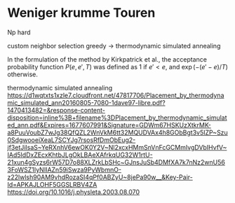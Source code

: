 # Weniger krumme Touren

Np hard

custom neighbor selection
greedy -> thermodynamic simulated annealing

In the formulation of the method by Kirkpatrick et al., the acceptance probability function $P(e,e',T)$ was defined as $1$ if $e'<e$, and $\exp(-(e'-e)/T)$ otherwise.


thermodynamic simulated annealing
https://d1wqtxts1xzle7.cloudfront.net/47817706/Placement_by_thermodynamic_simulated_ann20160805-7080-1dave97-libre.pdf?1470413482=&response-content-disposition=inline%3B+filename%3DPlacement_by_thermodynamic_simulated_ann.pdf&Expires=1677607991&Signature=GDWm67HSKUzXtkrMK-a8PuuVoubZ7wJg38QfQZL2WnVkM6tt32MQUDVAx4h8GObBgt3v5IZP~Szu0SdgwooeiXeaL7SCYJg7rsosRfDmObEug2-jf3etJiIsaS~YeRXnhV6ewOK0Y2V~Nl2xcxHMmSnVnFcGCMmIvgDVbIHvfV~IAd5IdDxZEcxKhtbJLgOkLBAeXAfrkqUG32W1rtU-21xun4gSyzs6rW57D7o88XLZrkLbSHc~GJnsJuSb4DMfXA7k7nNz2wnU563FoWSZ1IyNIIAZn59iSwza9PyWbmnO-z22lwlsh90AM9vhdRozaSI4qPf0ABZyU~8jePa90w__&Key-Pair-Id=APKAJLOHF5GGSLRBV4ZA
https://doi.org/10.1016/j.physleta.2003.08.070
